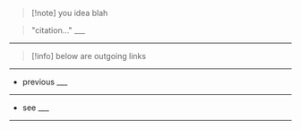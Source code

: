 >[!note] you idea
>blah


>"citation..." ___


---


>[!info] below are outgoing links
---

- previous  ___
---
- see ___
---
